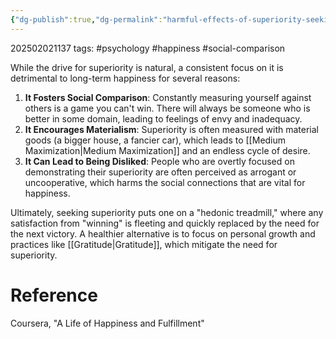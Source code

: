 ```yaml
---
{"dg-publish":true,"dg-permalink":"harmful-effects-of-superiority-seeking","permalink":"/harmful-effects-of-superiority-seeking/"}
---
```



202502021137
tags: #psychology #happiness #social-comparison

While the drive for superiority is natural, a consistent focus on it is detrimental to long-term happiness for several reasons:

1.  **It Fosters Social Comparison**: Constantly measuring yourself against others is a game you can't win. There will always be someone who is better in some domain, leading to feelings of envy and inadequacy.
2.  **It Encourages Materialism**: Superiority is often measured with material goods (a bigger house, a fancier car), which leads to [[Medium Maximization\|Medium Maximization]] and an endless cycle of desire.
3.  **It Can Lead to Being Disliked**: People who are overtly focused on demonstrating their superiority are often perceived as arrogant or uncooperative, which harms the social connections that are vital for happiness.

Ultimately, seeking superiority puts one on a "hedonic treadmill," where any satisfaction from "winning" is fleeting and quickly replaced by the need for the next victory. A healthier alternative is to focus on personal growth and practices like [[Gratitude\|Gratitude]], which mitigate the need for superiority.

# Reference

Coursera, "A Life of Happiness and Fulfillment"
